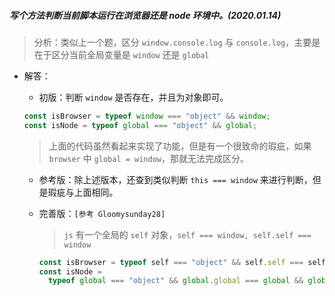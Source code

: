##### 写个方法判断当前脚本运行在浏览器还是 node 环境中。(2020.01.14)

> 分析：类似上一个题，区分 `window.console.log` 与 `console.log`，主要是在于区分当前全局变量是 `window` 还是 `global`

- 解答：

  - 初版：判断 `window` 是否存在，并且为对象即可。

  ```js
  const isBrowser = typeof window === "object" && window;
  const isNode = typeof global === "object" && global;
  ```

  > 上面的代码虽然看起来实现了功能，但是有一个很致命的瑕疵，如果 `browser` 中 `global = window`，那就无法完成区分。

  - 参考版：除上述版本，还查到类似判断 `this === window` 来进行判断，但是瑕疵与上面相同。

  - 完善版：`[参考 Gloomysunday28]`

    > `js` 有一个全局的 `self` 对象，`self === window, self.self === window`

    ```js
    const isBrowser = typeof self === "object" && self.self === self && self;
    const isNode =
      typeof global === "object" && global.global === global && global;
    ```

